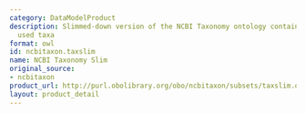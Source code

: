 ```yaml
---
category: DataModelProduct
description: Slimmed-down version of the NCBI Taxonomy ontology containing commonly
  used taxa
format: owl
id: ncbitaxon.taxslim
name: NCBI Taxonomy Slim
original_source:
- ncbitaxon
product_url: http://purl.obolibrary.org/obo/ncbitaxon/subsets/taxslim.owl
layout: product_detail
---
```

